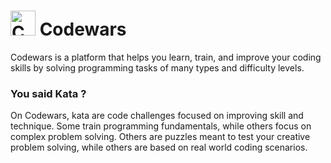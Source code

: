 #  <img src="https://www.codewars.com/assets/logos/logo-61192cf7c75904d495e7ad69695fbf0bffd965bc3e17ac60f6c6b475304db09d.svg" alt="Codewars--logo" width="40px"> Codewars
Codewars is a platform that helps you learn, train, and improve your coding skills by solving programming tasks of many types and difficulty levels.
### You said Kata ?
On Codewars, kata are code challenges focused on improving skill and technique. Some train programming fundamentals, while others focus on complex problem solving. Others are puzzles meant to test your creative problem solving, while others are based on real world coding scenarios.
